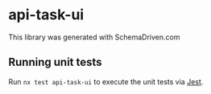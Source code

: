 
# api-task-ui

This library was generated with SchemaDriven.com

## Running unit tests

Run `nx test api-task-ui` to execute the unit tests via [Jest](https://jestjs.io).

